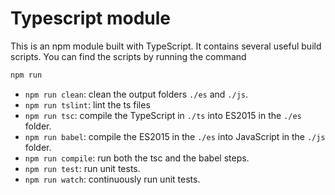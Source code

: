 
# Typescript module

This is an npm module built with TypeScript. It contains several useful build scripts. You can find the scripts by running the command

```sh
npm run
```

* `npm run clean`: clean the output folders `./es` and `./js`.
* `npm run tslint`: lint the ts files
* `npm run tsc`: compile the TypeScript in `./ts` into ES2015 in the `./es` folder.
* `npm run babel`: compile the ES2015 in the `./es` into JavaScript in the `./js` folder.
* `npm run compile`: run both the tsc and the babel steps.
* `npm run test`: run unit tests.
* `npm run watch`: continuously run unit tests.


